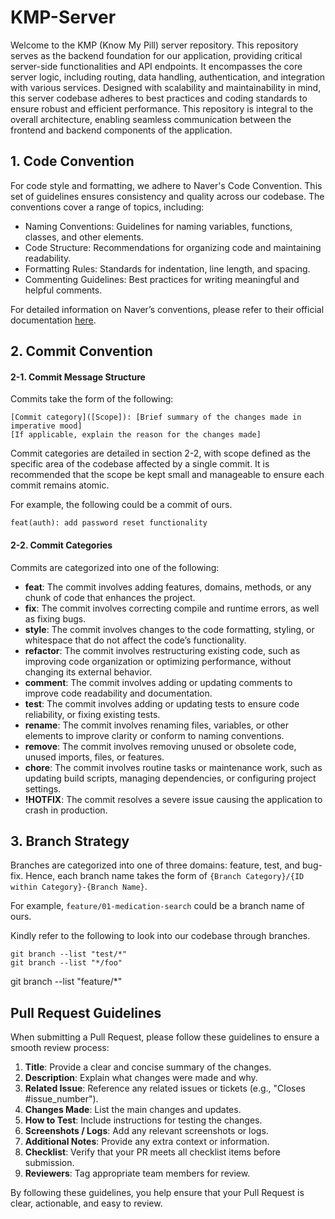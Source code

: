 # KMP-Server

Welcome to the KMP (Know My Pill) server repository. This repository serves as the backend foundation for our application, providing critical server-side functionalities and API endpoints. It encompasses the core server logic, including routing, data handling, authentication, and integration with various services. Designed with scalability and maintainability in mind, this server codebase adheres to best practices and coding standards to ensure robust and efficient performance. This repository is integral to the overall architecture, enabling seamless communication between the frontend and backend components of the application.

## 1. Code Convention
For code style and formatting, we adhere to Naver's Code Convention. This set of guidelines ensures consistency and quality across our codebase. The conventions cover a range of topics, including:
- Naming Conventions: Guidelines for naming variables, functions, classes, and other elements.
- Code Structure: Recommendations for organizing code and maintaining readability.
- Formatting Rules: Standards for indentation, line length, and spacing.
- Commenting Guidelines: Best practices for writing meaningful and helpful comments.

For detailed information on Naver’s conventions, please refer to their official documentation [here](https://naver.github.io/hackday-conventions-java/).

## 2. Commit Convention

#### 2-1. Commit Message Structure

Commits take the form of the following:
```
[Commit category]([Scope]): [Brief summary of the changes made in imperative mood]
[If applicable, explain the reason for the changes made]
```

Commit categories are detailed in section 2-2, with scope defined as the specific area of the codebase affected by a single commit. It is recommended that the scope be kept small and manageable to ensure each commit remains atomic.

For example, the following could be a commit of ours.
```
feat(auth): add password reset functionality
```

#### 2-2. Commit Categories

Commits are categorized into one of the following:

- **feat**: The commit involves adding features, domains, methods, or any chunk of code that enhances the project.
- **fix**: The commit involves correcting compile and runtime errors, as well as fixing bugs.
- **style**: The commit involves changes to the code formatting, styling, or whitespace that do not affect the code’s functionality.
- **refactor**: The commit involves restructuring existing code, such as improving code organization or optimizing performance, without changing its external behavior.
- **comment**: The commit involves adding or updating comments to improve code readability and documentation.
- **test**: The commit involves adding or updating tests to ensure code reliability, or fixing existing tests.
- **rename**: The commit involves renaming files, variables, or other elements to improve clarity or conform to naming conventions.
- **remove**: The commit involves removing unused or obsolete code, unused imports, files, or features.
- **chore**: The commit involves routine tasks or maintenance work, such as updating build scripts, managing dependencies, or configuring project settings.
- **!HOTFIX**: The commit resolves a severe issue causing the application to crash in production.

## 3. Branch Strategy

Branches are categorized into one of three domains: feature, test, and bug-fix. Hence, each branch name takes the form of `{Branch Category}/{ID within Category}-{Branch Name}`. 

For example, `feature/01-medication-search` could be a branch name of ours.

Kindly refer to the following to look into our codebase through branches.
```
git branch --list "test/*"
git branch --list "*/foo"
```

git branch --list "feature/*"

## Pull Request Guidelines
When submitting a Pull Request, please follow these guidelines to ensure a smooth review process:

1. **Title**: Provide a clear and concise summary of the changes.
2. **Description**: Explain what changes were made and why.
3. **Related Issue**: Reference any related issues or tickets (e.g., "Closes #issue_number").
4. **Changes Made**: List the main changes and updates.
5. **How to Test**: Include instructions for testing the changes.
6. **Screenshots / Logs**: Add any relevant screenshots or logs.
7. **Additional Notes**: Provide any extra context or information.
8. **Checklist**: Verify that your PR meets all checklist items before submission.
9. **Reviewers**: Tag appropriate team members for review.

By following these guidelines, you help ensure that your Pull Request is clear, actionable, and easy to review.
